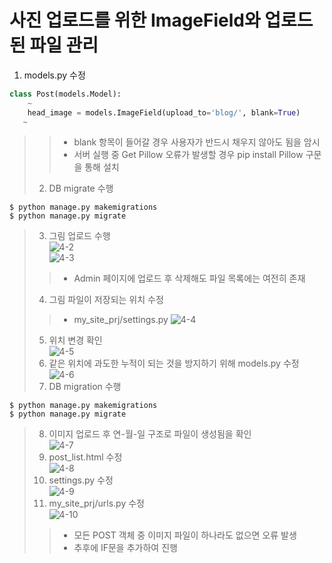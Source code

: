 # 사진 업로드를 위한 ImageField와 업로드된 파일 관리  
1. models.py 수정  
~~~python
class Post(models.Model):
    ~
    head_image = models.ImageField(upload_to='blog/', blank=True)
   ~
~~~
>> - blank 항목이 들어갈 경우 사용자가 반드시 채우지 않아도 됨을 암시  
>> - 서버 실행 중 Get Pillow 오류가 발생할 경우 pip install Pillow 구문을 통해 설치  
> 2. DB migrate 수행  
~~~
$ python manage.py makemigrations
$ python manage.py migrate
~~~
> 3. 그림 업로드 수행  
![4-2](https://user-images.githubusercontent.com/48504392/79464364-f0831a80-8034-11ea-9078-d45adfbcb433.png)  
![4-3](https://user-images.githubusercontent.com/48504392/79464368-f1b44780-8034-11ea-9de5-3a317a71e4ec.png)  
>> - Admin 페이지에 업로드 후 삭제해도 파일 목록에는 여전히 존재  
> 4. 그림 파일이 저장되는 위치 수정  
>> - my_site_prj/settings.py
![4-4](https://user-images.githubusercontent.com/48504392/79464370-f24cde00-8034-11ea-93ca-9615e457f3b5.png)  
> 5. 위치 변경 확인  
![4-5](https://user-images.githubusercontent.com/48504392/79464372-f24cde00-8034-11ea-86d3-33bfed72368a.png)  
> 6. 같은 위치에 과도한 누적이 되는 것을 방지하기 위해 models.py 수정  
![4-6](https://user-images.githubusercontent.com/48504392/79464377-f2e57480-8034-11ea-9c7d-1c2fc7102983.png)  
> 7. DB migration 수행  
~~~
$ python manage.py makemigrations
$ python manage.py migrate
~~~
> 8. 이미지 업로드 후 연-월-일 구조로 파일이 생성됨을 확인  
![4-7](https://user-images.githubusercontent.com/48504392/79464382-f37e0b00-8034-11ea-98da-5969cf8ce851.png)  
> 9. post_list.html 수정  
![4-8](https://user-images.githubusercontent.com/48504392/79464384-f416a180-8034-11ea-9036-42303d23b3dc.png)  
> 10. settings.py 수정  
![4-9](https://user-images.githubusercontent.com/48504392/79464386-f4af3800-8034-11ea-8fe5-9e68cedeb3a6.png)  
> 11. my_site_prj/urls.py 수정  
![4-10](https://user-images.githubusercontent.com/48504392/79464388-f4af3800-8034-11ea-8532-27d8ea24283f.png)  
>> - 모든 POST 객체 중 이미지 파일이 하나라도 없으면 오류 발생  
>> - 추후에 IF문을 추가하여 진행  
